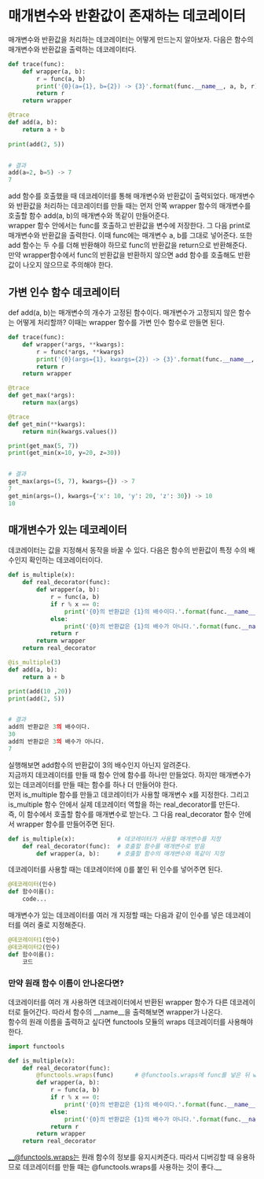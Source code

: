 # 매개변수와 반환값이 존재하는 데코레이터

매개변수와 반환값을 처리하는 데코레이터는 어떻게 만드는지 알아보자. 다음은 함수의 매개변수와 반환값을 출력하는 데코레이터다.

```python
def trace(func):
    def wrapper(a, b):
        r = func(a, b)
        print('{0}(a={1}, b={2}) -> {3}'.format(func.__name__, a, b, r))
        return r
    return wrapper

@trace
def add(a, b):
    return a + b
    
print(add(2, 5))


# 결과
add(a=2, b=5) -> 7
7
```
add 함수를 호출했을 때 데코레이터를 통해 매개변수와 반환값이 출력되었다. 매개변수와 반환값을 처리하는 데코레이터를 만들 때는 먼저 안쪽 
wrapper 함수의 매개변수를 호출할 함수 add(a, b)의 매개변수와 똑같이 만들어준다.   
wrapper 함수 안에서는 func를 호출하고 반환값을 변수에 저장한다. 그 다음 print로 매개변수와 반환값을 출력한다. 이때 func에는 매개변수 
a, b를 그대로 넣어준다. 또한 add 함수는 두 수를 더해 반환해야 하므로 func의 반환값을 return으로 반환해준다.   
만약 wrapper함수에서 func의 반환값을 반환하지 않으면 add 함수를 호출해도 반환값이 나오지 않으므로 주의해야 한다.

## 가변 인수 함수 데코레이터

def add(a, b)는 매개변수의 개수가 고정된 함수이다. 매개변수가 고정되지 않은 함수는 어떻게 처리할까? 이때는 wrapper 함수를 가변 인수 
함수로 만들면 된다.

```python
def trace(func):
    def wrapper(*args, **kwargs):
        r = func(*args, **kwargs)
        print('{0}(args={1}, kwargs={2}) -> {3}'.format(func.__name__, args, kwargs, r))
        return r
    return wrapper

@trace
def get_max(*args):
    return max(args)

@trace
def get_min(**kwargs):
    return min(kwargs.values())

print(get_max(5, 7))
print(get_min(x=10, y=20, z=30))


# 결과
get_max(args=(5, 7), kwargs={}) -> 7
7
get_min(args=(), kwargs={'x': 10, 'y': 20, 'z': 30}) -> 10
10
```

## 매개변수가 있는 데코레이터

데코레이터는 값을 지정해서 동작을 바꿀 수 있다. 다음은 함수의 반환값이 특정 수의 배수인지 확인하는 데코레이터이다.

```python
def is_multiple(x):
    def real_decorator(func):
        def wrapper(a, b):
            r = func(a, b)
            if r % x == 0:
                print('{0}의 반환값은 {1}의 배수이다.'.format(func.__name__, x))
            else:
                print('{0}의 반환값은 {1}의 배수가 아니다.'.format(func.__name__, x))
            return r
        return wrapper
    return real_decorator

@is_multiple(3)
def add(a, b):
    return a + b

print(add(10 ,20))
print(add(2, 5))


# 결과
add의 반환값은 3의 배수이다.
30
add의 반환값은 3의 배수가 아니다.
7
```

실행해보면 add함수의 반환값이 3의 배수인지 아닌지 알려준다.   
지금까지 데코레이터를 만들 때 함수 안에 함수를 하나만 만들었다. 하지만 매개변수가 있는 데코레이터를 만들 때는 함수를 하나 더 
만들어야 한다.   
먼저 is_multiple 함수를 만들고 데코레이터가 사용할 매개변수 x를 지정한다. 그리고 is_multiple 함수 안에서 실제 데코레이터 역할을 
하는 real_decorator를 만든다.    
즉, 이 함수에서 호출할 함수를 매개변수로 받는다. 그 다음 real_decorator 함수 안에서 wrapper 함수를 
만들어주면 된다.

```python
def is_multiple(x):            # 데코레이터가 사용할 매개변수를 지정
    def real_decorator(func):  # 호출할 함수를 매개변수로 받음
        def wrapper(a, b):     # 호출할 함수의 매개변수와 똑같이 지정
```

데코레이터를 사용할 때는 데코레이터에 ()를 붙인 뒤 인수를 넣어주면 된다.

```python
@데코레이터(인수)
def 함수이름():
    code...
```

매개변수가 있는 데코레이터를 여러 개 지정할 때는 다음과 같이 인수를 넣은 데코레이터를 여러 줄로 지정해준다.

```python
@데코레이터1(인수)
@데코레이터2(인수)
def 함수이름():
    코드
```

### 만약 원래 함수 이름이 안나온다면?   
데코레이터를 여러 개 사용하면 데코레이터에서 반환된 wrapper 함수가 다른 데코레이터로 들어간다. 따라서 함수의 __name__을 출력해보면 
wrapper가 나온다.   
함수의 원래 이름을 출력하고 싶다면 functools 모듈의 wraps 데코레이터를 사용해야 한다.

```python
import functools

def is_multiple(x):
    def real_decorator(func):
        @functools.wraps(func)      # @functools.wraps에 func를 넣은 뒤 wrapper 함수 위에 지정
        def wrapper(a, b):
            r = func(a, b)
            if r % x == 0:
                print('{0}의 반환값은 {1}의 배수이다.'.format(func.__name__, x))
            else:
                print('{0}의 반환값은 {1}의 배수가 아니다.'.format(func.__name__, x))
            return r
        return wrapper
    return real_decorator
```

__@functools.wraps는 원래 함수의 정보를 유지시켜준다. 따라서 디버깅할 때 유용하므로 데코레이터를 만들 때는 @functools.wraps를 사용하는 
것이 좋다.__
